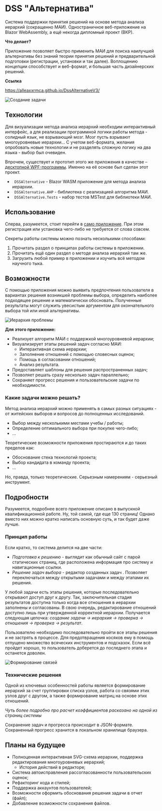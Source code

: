 # DSS "Альтернатива"
Система поддержки принятия решений на основе метода анализа иерархий (сокращенно МАИ). Одностраничное веб-приложение на Blazor WebAssembly, а ещё некогда дипломный проект (ВКР).

**Что делает?**

Приложение позволяет быстро применить МАИ для поиска наилучшей альтернативы без знаний теории принятия решений и предварительной подготовки (регистрации, установки и так далее).
Воплощению концепции способствует и веб-формат, и большая часть дизайнерских решений.

**Ссылка**

https://alleaxxrmca.github.io/DssAlternativeV3/

![Создание задачи](https://i.ibb.co/qB4ddc8/image.png)

## Технологии


Для визуализации метода анализа иерархий необходим интерактивный интерфейс, а для реализации программной логики работы метода - солидный язык, не взрывающий мозг. Мозг пусть взрывают многоуровневые иерархии… 
С учетом веб-формата, желания опробовать новые технологии и не разделять сложную логику на два языка - выбор был очевиден.

Впрочем, существует и прототип этого же приложения в качестве – [десктопной WPF-программы](https://github.com/Alleaxx/DSS/tree/master/DSSView). Именно на её основе был сделан этот проект.

- ``` DSSAlternative``` - Blazor WASM приложение для метода анализа иерархии.
- ``` DSSAlternative.AHP``` - библиотека с реализацией алгоритма МАИ.
- ``` DSSAlternative.Tests``` - набор тестов MSTest для библиотеки МАИ.

## Использование

Сперва, разумеется, стоит перейти в [само приложение](https://alleaxxrmca.github.io/DssAlternativeV3/). При этом регистрация или установка чего-либо не требуется от слова совсем.

Секреты работы системы можно познать несколькими способами:
1. Прочитать раздел о принципах работы системы в приложении.
2. Прочитать ещё один раздел о методе анализа иерархий там же.
3. Загрузить любой пример в приложении и изучить всё методом научного тыка.

## Возможности
С помощью приложения можно выявить предпочтения пользователя в вариантах решения возникшей проблемы выбора, определить наиболее подходящее решение и математически обосновать. Полученные результаты могут служить увесистым аргументом для окончательного выбора той или иной альтернативы.

![Иерархия проблемы](https://i.ibb.co/wLJ0Vf4/image.png)

**Для этого приложение:**
- Реализует алгоритм МАИ с поддержкой многоуровневой иерархии;
- Визуализирует этапы решений задач согласно МАИ:
    - Интерактивная схема иерархии;
    - Заполнение отношений с помощью словесных оценок;
    - Помощь в согласовании отношений;
    - Анализ результата.
- Предоставляет шаблоны для решения распространенных задач;
- Позволяет решать сразу несколько задач параллельно;
- Сохраняет прогресс решения и пользовательские задачи по необходимости.

### Какие задачи можно решать?
Метод анализа иерархий можно применять в самых разных ситуациях - от житейских выборов и вопросов до полноценных исследований.
- Выбор между несколькими местами учебы / работы;
- Определение оптимального выбора при покупке чего-либо;
-  ...


Теоретические возможности приложения простираются и до таких пределов как:
- Обоснование стека технологий проекта;
- Выбор кандидата в команду проекта;
-  …

Но, правда, только теоретические. Серьезным намерениям - серьезный инструмент.

## Подробности
Разумеется, подробнее всего приложение описано в выпускной квалификационной работе. Ну, той самой, где еще 130 страниц! Однако вместо них можно кратко написать основную суть, и так будет даже лучше.

### Принцип работы
Если кратко, то система делится на две части:
- *Подготовка к решению* - выглядит как обычный сайт с парой статических страниц, где расположена информация про систему и навигационные ссылки.
- *Решение задач выбора* - редактор созданных задач . Позволяет переключаться между открытыми задачами и между этапами их решения. 

У любой задачи есть этапы решения, которые последовательно открывают доступ друг к другу. Так, заключительная стадия результатов доступна только когда все отношения в иерархии заполнены и согласованы. В свою очередь, редактирование отношений доступно лишь при утвержденной корректной иерархии. Получается следующая цепочка:
*создание задачи -> иерархия -> проверка -> отношения -> проверка -> результат*.

Пользователю необходимо последовательно пройти все этапы решения и не застрять в процессе. Для предотвращения косяков ему в помощь отпущено множество всяческих инструментов и подсказок. Если всё пройдет хорошо, то пользователь доберется до последнего этапа и останется доволен.

![Формирование связей](https://i.ibb.co/589nyXc/image.png)


### Технические решения
Одной из ключевых особенностей работы является формирование иерархий за счет группировки списка узлов, работа со связями этих узлов друг с другом, а также формирование матриц на основе этих отношений.

*Чуть более подробно про расчет коэффициентов расказано на одной из страниц системы*

Сохранение задач и прогресса происходит в JSON-формате. Сохраненный прогресс хранится в локальном хранилище браузера.

## Планы на будущее
- Полноценная интерактивная SVG-схема иерархии, поддержка редактирования многоуровневых иерархий;
    - История действий в редакторе;
- Система автоисправления рассогласованности пользовательских оценок;
- Рефакторинг кода и стилей;
- Поддержка аккаунтов пользователей;
- Возможности оформить обоснования решения задачи в отчет (файл);
- Добавление возможности сохранения файлов.
